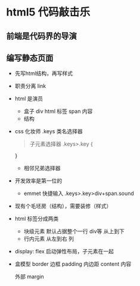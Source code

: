 # html5 代码敲击乐

## 前端是代码界的导演


## 编写静态页面 
- 先写html结构，再写样式
- 职责分离
  link

- html 是演员
  - 盒子
    div
    html 标签
    span 内容
  - 结构

- css 化妆师
  .keys 类名选择器
  > 子元素选择器
  .keys>.key {

  }
  + 相邻兄弟选择器
- 开发效率是第一位的
  - emmet 快捷输入
  .keys>.key>div+span.sound

- 现有个毛坯房（结构），需要装修（样式）

- html 标签分成两类
  - 块级元素 默认占据整个一行 div等 从上到下
  - 行内元素 从左到右 列

- display: flex
  启动弹性布局，子元素在一起

- 盒模型
  border 边框
  padding 内边距
  content 内容

  外部 margin 